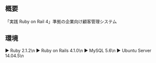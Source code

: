 ## 概要

「実践 Ruby on Rail 4」準拠の企業向け顧客管理システム

## 環境

▶︎ Ruby 2.1.2\n
▶︎ Ruby on Rails 4.1.0\n
▶︎ MySQL 5.6\n
▶︎ Ubuntu Server 14.04.5\n
